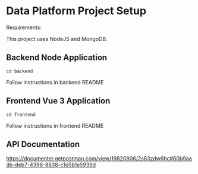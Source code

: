 # Data Platform Project Setup

Requirements:

This project uses NodeJS and MongoDB.

## Backend Node Application
```
cd backend
```
Follow instructions in backend README

## Frontend Vue 3 Application
```
cd frontend
```
Follow instructions in frontend README

## API Documentation

https://documenter.getpostman.com/view/19820806/2s83zdw6hc#60b9aadb-deb7-4396-8638-c1d5b1e5939d